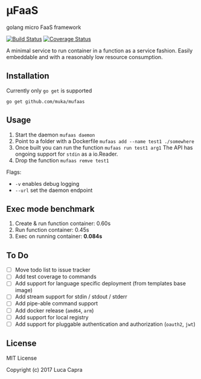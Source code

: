 # μFaaS

golang micro FaaS framework

[![Build Status](https://travis-ci.org/muka/mufaas.svg?branch=master)](https://travis-ci.org/muka/mufaas) [![Coverage Status](https://coveralls.io/repos/github/muka/mufaas/badge.svg?branch=master)](https://coveralls.io/github/muka/mufaas?branch=master)

A minimal service to run container in a function as a service fashion. Easily embeddable and with a reasonably low resource consumption.

## Installation

Currently only `go get` is supported

`go get github.com/muka/mufaas`

## Usage

1.  Start the daemon
    `mufaas daemon`
2.  Point to a folder with a Dockerfile
    `mufaas add --name test1 ./somewhere`
3.  Once built you can run the function
    `mufaas run test1 arg1`
    The API has ongoing support for `stdin` as a io.Reader.
4.  Drop the function
    `mufaas remve test1`

Flags:

- `-v` enables debug logging
- `--url` set the daemon endpoint


## Exec mode benchmark

1. Create & run function container: 0.60s
2. Run function container: 0.45s
3. Exec on running container: **0.084s**

## To Do

- [ ] Move todo list to issue tracker
- [ ] Add test coverage to commands
- [ ] Add support for language specific deployment (from templates base image)
- [ ] Add stream support for stdin / stdout / stderr
- [ ] Add pipe-able command support
- [ ] Add docker release (`amd64`, `arm`)
- [ ] Add support for local registry
- [ ] Add support for pluggable authentication and authorization (`oauth2`, `jwt`)

## License

MIT License

Copyright (c) 2017 Luca Capra
